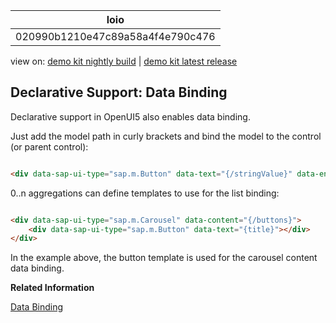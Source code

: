 <!-- loio020990b1210e47c89a58a4f4e790c476 -->

| loio |
| -----|
| 020990b1210e47c89a58a4f4e790c476 |

<div id="loio">

view on: [demo kit nightly build](https://openui5nightly.hana.ondemand.com/#/topic/020990b1210e47c89a58a4f4e790c476) | [demo kit latest release](https://openui5.hana.ondemand.com/#/topic/020990b1210e47c89a58a4f4e790c476)</div>

## Declarative Support: Data Binding

Declarative support in OpenUI5 also enables data binding.

Just add the model path in curly brackets and bind the model to the control \(or parent control\):

``` html

<div data-sap-ui-type="sap.m.Button" data-text="{/stringValue}" data-enabled="{model2>/booleanValue}"></div>
```

0..n aggregations can define templates to use for the list binding:

``` html

<div data-sap-ui-type="sap.m.Carousel" data-content="{/buttons}">
    <div data-sap-ui-type="sap.m.Button" data-text="{title}"></div>
</div>
```

In the example above, the button template is used for the carousel content data binding.

**Related Information**  


[Data Binding](Data_Binding_68b9644.md)

